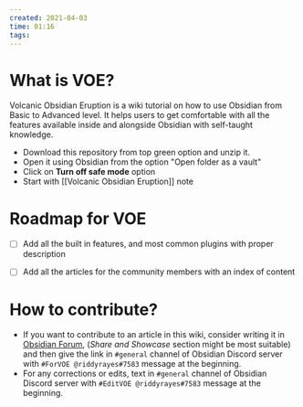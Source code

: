 ```yaml
---
created: 2021-04-03
time: 01:16
tags:
---
```


# What is VOE?
Volcanic Obsidian Eruption is a wiki tutorial on how to use Obsidian from Basic to Advanced level. It helps users to get comfortable with all the features available inside and alongside Obsidian with self-taught knowledge.

- Download this repository from top green option and unzip it.
- Open it using Obsidian from the option "Open folder as a vault"
- Click on **Turn off safe mode** option
-  Start with [[Volcanic Obsidian Eruption]] note

# Roadmap for VOE
- [ ] Add all the built in features, and most common plugins with proper description
- [ ] Add all the articles for the community members with an index of content


# How to contribute?
- If you want to contribute to an article in this wiki, consider writing it in [Obsidian Forum](https://forum.obsidian.md/), (_Share and Showcase_ section might be most suitable) and then give the link in `#general` channel of Obsidian Discord server with `#ForVOE @riddyrayes#7583` message at the beginning.
- For any corrections or edits, text in `#general` channel of Obsidian Discord server with `#EditVOE @riddyrayes#7583` message at the beginning.